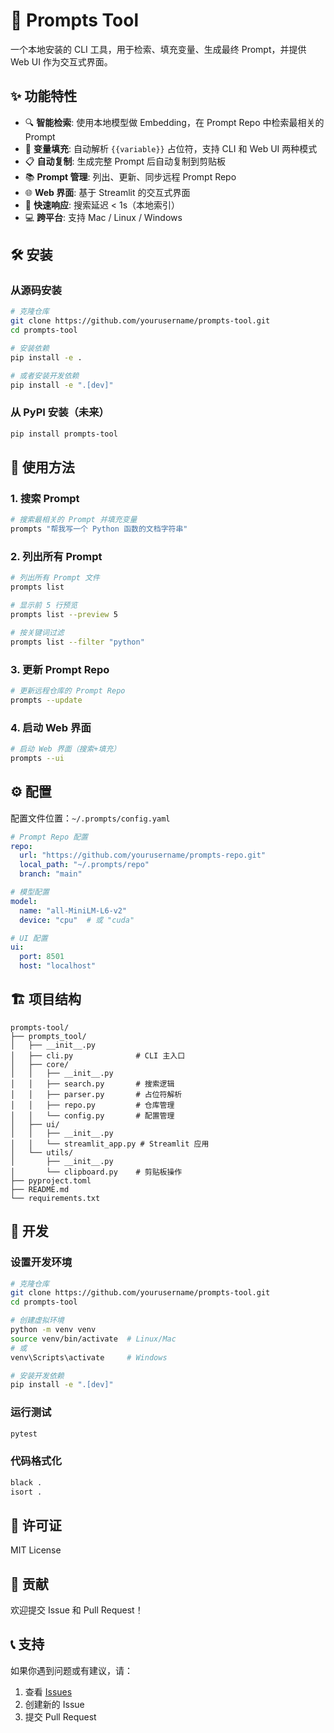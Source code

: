 # 🚀 Prompts Tool

一个本地安装的 CLI 工具，用于检索、填充变量、生成最终 Prompt，并提供 Web UI 作为交互式界面。

## ✨ 功能特性

- 🔍 **智能检索**: 使用本地模型做 Embedding，在 Prompt Repo 中检索最相关的 Prompt
- 📝 **变量填充**: 自动解析 `{{variable}}` 占位符，支持 CLI 和 Web UI 两种模式
- 📋 **自动复制**: 生成完整 Prompt 后自动复制到剪贴板
- 📚 **Prompt 管理**: 列出、更新、同步远程 Prompt Repo
- 🌐 **Web 界面**: 基于 Streamlit 的交互式界面
- 🚀 **快速响应**: 搜索延迟 < 1s（本地索引）
- 💻 **跨平台**: 支持 Mac / Linux / Windows

## 🛠️ 安装

### 从源码安装

```bash
# 克隆仓库
git clone https://github.com/yourusername/prompts-tool.git
cd prompts-tool

# 安装依赖
pip install -e .

# 或者安装开发依赖
pip install -e ".[dev]"
```

### 从 PyPI 安装（未来）

```bash
pip install prompts-tool
```

## 🚀 使用方法

### 1. 搜索 Prompt

```bash
# 搜索最相关的 Prompt 并填充变量
prompts "帮我写一个 Python 函数的文档字符串"
```

### 2. 列出所有 Prompt

```bash
# 列出所有 Prompt 文件
prompts list

# 显示前 5 行预览
prompts list --preview 5

# 按关键词过滤
prompts list --filter "python"
```

### 3. 更新 Prompt Repo

```bash
# 更新远程仓库的 Prompt Repo
prompts --update
```

### 4. 启动 Web 界面

```bash
# 启动 Web 界面（搜索+填充）
prompts --ui
```

## ⚙️ 配置

配置文件位置：`~/.prompts/config.yaml`

```yaml
# Prompt Repo 配置
repo:
  url: "https://github.com/yourusername/prompts-repo.git"
  local_path: "~/.prompts/repo"
  branch: "main"

# 模型配置
model:
  name: "all-MiniLM-L6-v2"
  device: "cpu"  # 或 "cuda"

# UI 配置
ui:
  port: 8501
  host: "localhost"
```

## 🏗️ 项目结构

```
prompts-tool/
├── prompts_tool/
│   ├── __init__.py
│   ├── cli.py              # CLI 主入口
│   ├── core/
│   │   ├── __init__.py
│   │   ├── search.py       # 搜索逻辑
│   │   ├── parser.py       # 占位符解析
│   │   ├── repo.py         # 仓库管理
│   │   └── config.py       # 配置管理
│   ├── ui/
│   │   ├── __init__.py
│   │   └── streamlit_app.py # Streamlit 应用
│   └── utils/
│       ├── __init__.py
│       └── clipboard.py    # 剪贴板操作
├── pyproject.toml
├── README.md
└── requirements.txt
```

## 🔧 开发

### 设置开发环境

```bash
# 克隆仓库
git clone https://github.com/yourusername/prompts-tool.git
cd prompts-tool

# 创建虚拟环境
python -m venv venv
source venv/bin/activate  # Linux/Mac
# 或
venv\Scripts\activate     # Windows

# 安装开发依赖
pip install -e ".[dev]"
```

### 运行测试

```bash
pytest
```

### 代码格式化

```bash
black .
isort .
```

## 📝 许可证

MIT License

## 🤝 贡献

欢迎提交 Issue 和 Pull Request！

## 📞 支持

如果你遇到问题或有建议，请：

1. 查看 [Issues](https://github.com/yourusername/prompts-tool/issues)
2. 创建新的 Issue
3. 提交 Pull Request
